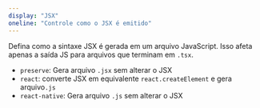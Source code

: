 ```yaml
---
display: "JSX"
oneline: "Controle como o JSX é emitido"
---
```


Defina como a sintaxe JSX é gerada em um arquivo JavaScript.
Isso afeta apenas a saída JS para arquivos que terminam em `.tsx`.

- `preserve`: Gera arquivo `.jsx` sem alterar o JSX
- `react`: converte JSX em equivalente `react.createElement` e gera arquivo`.js`
- `react-native`: Gera arquivo `.js` sem alterar o JSX
